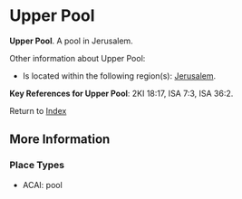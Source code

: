# Upper Pool
**Upper Pool**. 
A pool in Jerusalem. 




Other information about Upper Pool:


* Is located within the following region(s): 
[Jerusalem](Jerusalem.md). 




**Key References for Upper Pool**: 
2KI 18:17, ISA 7:3, ISA 36:2. 






Return to [Index](00-Index.md)

## More Information

### Place Types

* ACAI: pool




